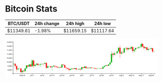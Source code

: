 # Bitcoin Stats

BTC/USDT|24h change|24h high|24h low|
|---|---|---|---|
|$11349.61|-1.98%|$11659.15|$11117.64|

<img src="./chart.svg">
